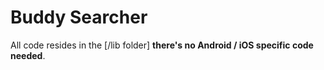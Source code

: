 # Buddy Searcher

All code resides in the [/lib folder]
**there's no Android / iOS specific code needed**.
